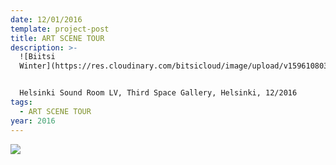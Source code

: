 ```yaml
---
date: 12/01/2016
template: project-post
title: ART SCENE TOUR
description: >-
  ![Biitsi
  Winter](https://res.cloudinary.com/bitsicloud/image/upload/v1596108035/bcloud/01.jpg)


  Helsinki Sound Room LV, Third Space Gallery, Helsinki, 12/2016
tags:
  - ART SCENE TOUR
year: 2016
---
```


<img src="https://res.cloudinary.com/bitsicloud/image/upload/v1596108033/bcloud/03.jpg" >

